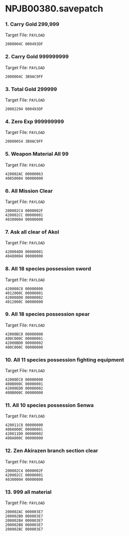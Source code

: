 # NPJB00380.savepatch

### 1. Carry Gold 299,999

Target File: `PAYLOAD`

```
2000004C 000493DF
```

### 2. Carry Gold 999999999

Target File: `PAYLOAD`

```
2000004C 3B9AC9FF
```

### 3. Total Gold 299999

Target File: `PAYLOAD`

```
20002294 000493DF
```

### 4. Zero Exp 999999999

Target File: `PAYLOAD`

```
20000054 3B9AC9FF
```

### 5. Weapon Material All 99

Target File: `PAYLOAD`

```
420002AC 00000063
40050004 00000000
```

### 6. All Mission Clear

Target File: `PAYLOAD`

```
200002C4 0000002F
420002CC 00000001
40300004 00000000
```

### 7. Ask all clear of Akol

Target File: `PAYLOAD`

```
420004D0 00000001
40480004 00000000
```

### 8. All 18 species possession sword

Target File: `PAYLOAD`

```
420008C8 00000000
4012000C 00000001
420008D0 00000002
4012000C 00000000
```

### 9. All 18 species possession spear

Target File: `PAYLOAD`

```
42000BC8 00000000
400C000C 00000001
42000BD0 00000002
400C000C 00000000
```

### 10. All 11 species possession fighting equipment

Target File: `PAYLOAD`

```
42000EC8 00000000
400B000C 00000001
42000ED0 00000002
400B000C 00000000
```

### 11. All 10 species possession Senwa

Target File: `PAYLOAD`

```
420011C8 00000000
400A000C 00000001
420011D0 00000002
400A000C 00000000
```

### 12. Zen Akirazen branch section clear

Target File: `PAYLOAD`

```
200002C4 0000002F
420002CC 00000001
40300004 00000000
```

### 13. 999 all material

Target File: `PAYLOAD`

```
200002AC 000003E7
200002B0 000003E7
200002B4 000003E7
200002B8 000003E7
200002BC 000003E7
```

